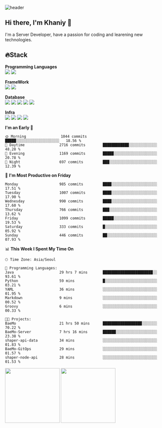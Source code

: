 ![header](https://capsule-render.vercel.app/api?type=soft&text=Welcome!&color=auto&height=200&section=header&fontSize=70)

## Hi there, I'm Khaniy 👋
I'm a Server Developer, have a passion for coding and learening new technologies.
<!-- <br> 📫 Email : kangh1596@gmail.com 
<br> 📝 Blog  : khan03.tistory.com/
<br> <img src="https://img.shields.io/badge/Email-222222?style=for-the-badge&logo=Gmail&logoColor=white">
<br> <img src="https://img.shields.io/badge/Blog -222222?style=for-the-badge&logo=Tistory&logoColor=white">
[hank0302's Blog](https://khan03.tistory.com/)
-->
## 🔥Stack 

**Programming Languages** <br>
 <img src="https://img.shields.io/badge/JAVA-E6522C?style=for-the-badge&logo=Java&logoColor=white">
 <img src="https://img.shields.io/badge/Python-3776AB?style=for-the-badge&logo=python&logoColor=white">

**FrameWork** <br>
<img src="https://img.shields.io/badge/SpringBoot-6DB33F?style=for-the-badge&logo=SpringBoot&logoColor=white">
<img src="https://img.shields.io/badge/FastAPI-009688?style=for-the-badge&logo=FastAPI&logoColor=white">

**Database** <br>
<img src="https://img.shields.io/badge/MySQL-4479A1?style=for-the-badge&logo=MySQL&logoColor=white">
<img src="https://img.shields.io/badge/MariaDB-003545?style=for-the-badge&logo=MariaDB&logoColor=white">
<img src="https://img.shields.io/badge/MongoDB-47A248?style=for-the-badge&logo=MongoDB&logoColor=white">
<img src="https://img.shields.io/badge/Redis-DC382D?style=for-the-badge&logo=Redis&logoColor=white">
<img src="https://img.shields.io/badge/PostgreSQL-4169E1?style=for-the-badge&logo=PostgreSQL&logoColor=white">

**Infra** <br>
<img src="https://img.shields.io/badge/Docker-2496ED?style=for-the-badge&logo=Docker&logoColor=white">
<img src="https://img.shields.io/badge/Kubernetes-326CE5?style=for-the-badge&logo=Kubernetes&logoColor=white">
<img src="https://img.shields.io/badge/Prometheus-E6522C?style=for-the-badge&logo=prometheus&logoColor=white">
<img src="https://img.shields.io/badge/Grafana-F46800?style=for-the-badge&logo=grafana&logoColor=white">

<!--START_SECTION:waka-->
**I'm an Early 🐤** 

```text
🌞 Morning                1044 commits        █████░░░░░░░░░░░░░░░░░░░░   18.56 % 
🌆 Daytime                2716 commits        ████████████░░░░░░░░░░░░░   48.28 % 
🌃 Evening                1169 commits        █████░░░░░░░░░░░░░░░░░░░░   20.78 % 
🌙 Night                  697 commits         ███░░░░░░░░░░░░░░░░░░░░░░   12.39 % 
```
📅 **I'm Most Productive on Friday** 

```text
Monday                   985 commits         ████░░░░░░░░░░░░░░░░░░░░░   17.51 % 
Tuesday                  1007 commits        ████░░░░░░░░░░░░░░░░░░░░░   17.90 % 
Wednesday                990 commits         ████░░░░░░░░░░░░░░░░░░░░░   17.60 % 
Thursday                 766 commits         ███░░░░░░░░░░░░░░░░░░░░░░   13.62 % 
Friday                   1099 commits        █████░░░░░░░░░░░░░░░░░░░░   19.53 % 
Saturday                 333 commits         █░░░░░░░░░░░░░░░░░░░░░░░░   05.92 % 
Sunday                   446 commits         ██░░░░░░░░░░░░░░░░░░░░░░░   07.93 % 
```


📊 **This Week I Spent My Time On** 

```text
🕑︎ Time Zone: Asia/Seoul

💬 Programming Languages: 
Java                     29 hrs 7 mins       ███████████████████████░░   93.61 % 
Python                   59 mins             █░░░░░░░░░░░░░░░░░░░░░░░░   03.21 % 
YAML                     36 mins             ░░░░░░░░░░░░░░░░░░░░░░░░░   01.95 % 
Markdown                 9 mins              ░░░░░░░░░░░░░░░░░░░░░░░░░   00.52 % 
Groovy                   6 mins              ░░░░░░░░░░░░░░░░░░░░░░░░░   00.33 % 

🐱‍💻 Projects: 
BaeMo                    21 hrs 50 mins      ██████████████████░░░░░░░   70.22 % 
BaeMo-Server             7 hrs 16 mins       ██████░░░░░░░░░░░░░░░░░░░   23.38 % 
shaper-api-data          34 mins             ░░░░░░░░░░░░░░░░░░░░░░░░░   01.83 % 
BaeMo-GitOps             29 mins             ░░░░░░░░░░░░░░░░░░░░░░░░░   01.57 % 
shaper-node-api          28 mins             ░░░░░░░░░░░░░░░░░░░░░░░░░   01.53 % 
```


<!--END_SECTION:waka-->
<p>
  <img height="180em" src="https://github-readme-stats-khaniys-projects.vercel.app/api?username=khaniy&show_icons=true&include_all_commits=true&theme=dracula">
  <img height="180em" src="https://github-readme-stats-khaniys-projects.vercel.app/api/top-langs?username=khaniy&layout=compact&theme=dracula">
</p>

